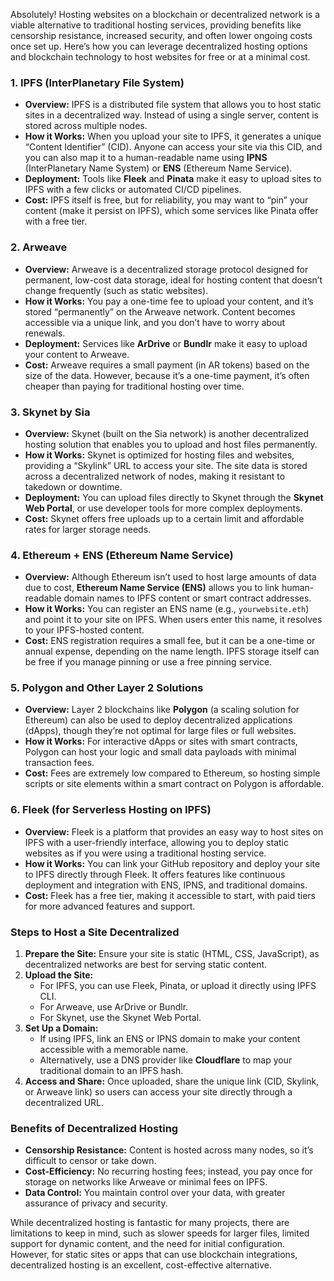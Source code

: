 Absolutely! Hosting websites on a blockchain or decentralized network is a viable alternative to traditional hosting services, providing benefits like censorship resistance, increased security, and often lower ongoing costs once set up. Here’s how you can leverage decentralized hosting options and blockchain technology to host websites for free or at a minimal cost.

### 1. **IPFS (InterPlanetary File System)**
   - **Overview:** IPFS is a distributed file system that allows you to host static sites in a decentralized way. Instead of using a single server, content is stored across multiple nodes.
   - **How it Works:** When you upload your site to IPFS, it generates a unique “Content Identifier” (CID). Anyone can access your site via this CID, and you can also map it to a human-readable name using **IPNS** (InterPlanetary Name System) or **ENS** (Ethereum Name Service).
   - **Deployment:** Tools like **Fleek** and **Pinata** make it easy to upload sites to IPFS with a few clicks or automated CI/CD pipelines.
   - **Cost:** IPFS itself is free, but for reliability, you may want to “pin” your content (make it persist on IPFS), which some services like Pinata offer with a free tier.

### 2. **Arweave**
   - **Overview:** Arweave is a decentralized storage protocol designed for permanent, low-cost data storage, ideal for hosting content that doesn’t change frequently (such as static websites).
   - **How it Works:** You pay a one-time fee to upload your content, and it’s stored “permanently” on the Arweave network. Content becomes accessible via a unique link, and you don’t have to worry about renewals.
   - **Deployment:** Services like **ArDrive** or **Bundlr** make it easy to upload your content to Arweave.
   - **Cost:** Arweave requires a small payment (in AR tokens) based on the size of the data. However, because it’s a one-time payment, it’s often cheaper than paying for traditional hosting over time.

### 3. **Skynet by Sia**
   - **Overview:** Skynet (built on the Sia network) is another decentralized hosting solution that enables you to upload and host files permanently.
   - **How it Works:** Skynet is optimized for hosting files and websites, providing a “Skylink” URL to access your site. The site data is stored across a decentralized network of nodes, making it resistant to takedown or downtime.
   - **Deployment:** You can upload files directly to Skynet through the **Skynet Web Portal**, or use developer tools for more complex deployments.
   - **Cost:** Skynet offers free uploads up to a certain limit and affordable rates for larger storage needs.

### 4. **Ethereum + ENS (Ethereum Name Service)**
   - **Overview:** Although Ethereum isn’t used to host large amounts of data due to cost, **Ethereum Name Service (ENS)** allows you to link human-readable domain names to IPFS content or smart contract addresses.
   - **How it Works:** You can register an ENS name (e.g., `yourwebsite.eth`) and point it to your site on IPFS. When users enter this name, it resolves to your IPFS-hosted content.
   - **Cost:** ENS registration requires a small fee, but it can be a one-time or annual expense, depending on the name length. IPFS storage itself can be free if you manage pinning or use a free pinning service.

### 5. **Polygon and Other Layer 2 Solutions**
   - **Overview:** Layer 2 blockchains like **Polygon** (a scaling solution for Ethereum) can also be used to deploy decentralized applications (dApps), though they’re not optimal for large files or full websites.
   - **How it Works:** For interactive dApps or sites with smart contracts, Polygon can host your logic and small data payloads with minimal transaction fees.
   - **Cost:** Fees are extremely low compared to Ethereum, so hosting simple scripts or site elements within a smart contract on Polygon is affordable.

### 6. **Fleek (for Serverless Hosting on IPFS)**
   - **Overview:** Fleek is a platform that provides an easy way to host sites on IPFS with a user-friendly interface, allowing you to deploy static websites as if you were using a traditional hosting service.
   - **How it Works:** You can link your GitHub repository and deploy your site to IPFS directly through Fleek. It offers features like continuous deployment and integration with ENS, IPNS, and traditional domains.
   - **Cost:** Fleek has a free tier, making it accessible to start, with paid tiers for more advanced features and support.

### Steps to Host a Site Decentralized
1. **Prepare the Site:** Ensure your site is static (HTML, CSS, JavaScript), as decentralized networks are best for serving static content.
2. **Upload the Site:**
   - For IPFS, you can use Fleek, Pinata, or upload it directly using IPFS CLI.
   - For Arweave, use ArDrive or Bundlr.
   - For Skynet, use the Skynet Web Portal.
3. **Set Up a Domain:**
   - If using IPFS, link an ENS or IPNS domain to make your content accessible with a memorable name.
   - Alternatively, use a DNS provider like **Cloudflare** to map your traditional domain to an IPFS hash.
4. **Access and Share:** Once uploaded, share the unique link (CID, Skylink, or Arweave link) so users can access your site directly through a decentralized URL.

### Benefits of Decentralized Hosting
- **Censorship Resistance:** Content is hosted across many nodes, so it’s difficult to censor or take down.
- **Cost-Efficiency:** No recurring hosting fees; instead, you pay once for storage on networks like Arweave or minimal fees on IPFS.
- **Data Control:** You maintain control over your data, with greater assurance of privacy and security.

While decentralized hosting is fantastic for many projects, there are limitations to keep in mind, such as slower speeds for larger files, limited support for dynamic content, and the need for initial configuration. However, for static sites or apps that can use blockchain integrations, decentralized hosting is an excellent, cost-effective alternative.
